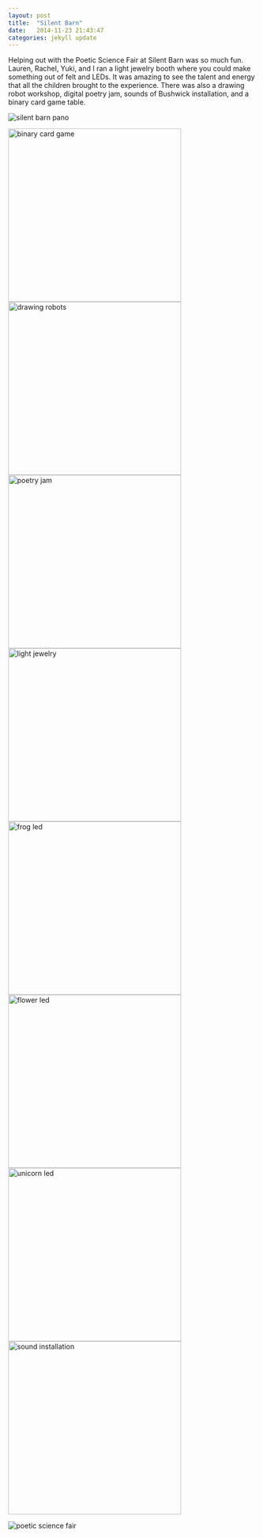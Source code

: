 ```yaml
---
layout: post
title:  "Silent Barn"
date:   2014-11-23 21:43:47
categories: jekyll update
---
```

Helping out with the Poetic Science Fair at Silent Barn was so much fun. Lauren, Rachel, Yuki, and I ran a light jewelry booth where you could make something out of felt and LEDs. It was amazing to see the talent and energy that all the children brought to the experience. There was also a drawing robot workshop, digital poetry jam, sounds of Bushwick installation, and a binary card game table.

![silent barn pano]({{site.baseurl}}/assets/silentbarnpano.png)  

<img src="http://paigederaedt.github.io/blog/assets/binarycardgame.png" alt="binary card game" style="width:350px">
<img src="http://paigederaedt.github.io/blog/assets/drawingrobots.png" alt="drawing robots" style="width:350px"> 
 
<img src="http://paigederaedt.github.io/blog/assets/poetryjam.png" alt="poetry jam" style="width:350px">
<img src="http://paigederaedt.github.io/blog/assets/lightjewelryprep.jpg" alt="light jewelry" style="width:350px">  

<img src="http://paigederaedt.github.io/blog/assets/frogled.jpg" alt="frog led" style="width:350px">
<img src="http://paigederaedt.github.io/blog/assets/flowerled.jpg" alt="flower led" style="width:350px">  

<img src="http://paigederaedt.github.io/blog/assets/unicornled.jpg" alt="unicorn led" style="width:350px">
<img src="http://paigederaedt.github.io/blog/assets/soundinstallation.jpg" alt="sound installation" style="width:350px">  

![poetic science fair]({{site.baseurl}}/assets/poeticsciencefair.png)
